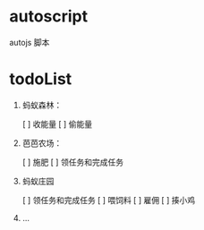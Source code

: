 # autoscript

autojs 脚本

# todoList

1. 蚂蚁森林：

   [ ] 收能量
   [ ] 偷能量
   
2. 芭芭农场：

   [ ] 施肥
   [ ] 领任务和完成任务
   
3. 蚂蚁庄园

   [ ] 领任务和完成任务
   [ ] 喂饲料
   [ ] 雇佣
   [ ] 揍小鸡
   
4. ...
